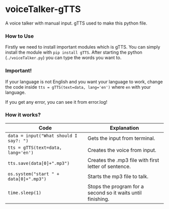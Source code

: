 # voiceTalker-gTTS
A voice talker with manual input. gTTS used to make this python file.

### How to Use
Firstly we need to install important modules which is gTTS. You can simply install the module with `pip install gTTS`.
After starting the python (`./voiceTalker.py`) you can type the words you want to.

### Important!
If your language is not English and you want your language to work, change the code inside `tts = gTTS(text=data, lang='en')` where `en` with your language.

If you get any error, you can see it from error.log!

### How it works?
Code | Explanation
------------ | -------------
`data = input("What should I say?: ")` | Gets the input from terminal.
`tts = gTTS(text=data, lang='en')` | Creates the voice from input.
`tts.save(data[0]+".mp3")` | Creates the .mp3 file with first letter of sentence.
`os.system("start " + data[0]+".mp3")` | Starts the mp3 file to talk.
`time.sleep(1)` | Stops the program for a second so it waits until finishing.
